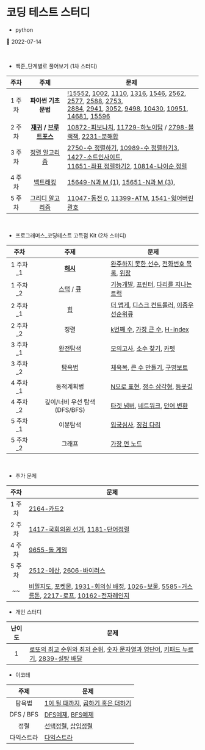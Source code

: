 # 코딩 테스트 스터디

- python

🚀 2022-07-14

<br>

- 백준\_단계별로 풀어보기 (1차 스터디)

|  주차  |                                                     주제                                                     | 문제                                                                                                                                                                                                                                                                                                                                                                                                                                                                                                                                        |
| :----: | :----------------------------------------------------------------------------------------------------------: | ------------------------------------------------------------------------------------------------------------------------------------------------------------------------------------------------------------------------------------------------------------------------------------------------------------------------------------------------------------------------------------------------------------------------------------------------------------------------------------------------------------------------------------------- |
| 1 주차 |                                      <strong>파이썬 기초 문법</strong>                                       | [!15552](src/baekjoon/!15552.py), [1002](src/baekjoon/1002.py), [1110](src/baekjoon/1110.py), [1316](src/baekjoon/1316.py), [1546](src/baekjoon/1546.py), [2562](src/baekjoon/2562.py), [2577](src/baekjoon/2577.py), [2588](src/baekjoon/2588.py), [2753](src/baekjoon/2753.py),<br>[2884](src/baekjoon/2884.py), [2941](src/baekjoon/2941.py), [3052](src/baekjoon/3052.py), [9498](src/baekjoon/9498.py), [10430](1src/baekjoon/0430.py), [10951](src/baekjoon/10951.py), [14681](src/baekjoon/14681.py), [15596](src/baekjoon/15596.py) |
| 2 주차 | <strong>[재귀](https://jangbageum.tistory.com/14) / [브루트포스](https://jangbageum.tistory.com/15)</strong> | [10872-피보나치](src/baekjoon/10872.py), [11729-하노이탑](src/baekjoon/11729.py) / [2798-블랙잭](src/baekjoon/2798.py), [2231-분해합](src/baekjoon/2231.py)                                                                                                                                                                                                                                                                                                                                                                                 |
| 3 주차 |                              [정렬 알고리즘](https://jangbageum.tistory.com/16)                              | [2750-수 정렬하기](src/baekjoon/2750.py), [10989-수 정렬하기3](src/baekjoon/10989.py), [1427-소트인사이트](src/baekjoon/1427.py),<br>[11651-좌표 정렬하기2](src/baekjoon/11651.py), [10814-나이순 정렬](src/baekjoon/10814.py)                                                                                                                                                                                                                                                                                                              |
| 4 주차 |                                [백트래킹](https://jangbageum.tistory.com/18)                                 | [15649-N과 M (1)](src/baekjoon/15649.py), [15651-N과 M (3)](src/baekjoon/15651.py),                                                                                                                                                                                                                                                                                                                                                                                                                                                         |
| 5 주차 |                             [그리디 알고리즘](https://jangbageum.tistory.com/19)                             | [11047-동전 0](src/baekjoon/11047.py), [11399-ATM](src/baekjoon/11399.py), [1541-잃어버린 괄호](src/baekjoon/1541.py)                                                                                                                                                                                                                                                                                                                                                                                                                       |

<br>

- 프로그래머스\_코딩테스트 고득점 Kit (2차 스터디)

|   주차    |                                        주제                                         | 문제                                                                                                                                                                                                                                                                         |
| :-------: | :---------------------------------------------------------------------------------: | ---------------------------------------------------------------------------------------------------------------------------------------------------------------------------------------------------------------------------------------------------------------------------- |
| 1 주차\_1 |             <strong>[해시](https://jangbageum.tistory.com/20)</strong>              | [완주하지 못한 선수](src/programmers/%EC%99%84%EC%A3%BC%ED%95%98%EC%A7%80%20%EB%AA%BB%ED%95%9C%20%EC%84%A0%EC%88%98.py), [전화번호 목록](src/programmers/%EC%A0%84%ED%99%94%EB%B2%88%ED%98%B8%20%EB%AA%A9%EB%A1%9D.py), [위장](src/programmers/%EC%9C%84%EC%9E%A5.py)        |
| 1 주차\_2 | [스택](https://jangbageum.tistory.com/21) / [큐](https://jangbageum.tistory.com/22) | [기능개발](src/programmers/%EA%B8%B0%EB%8A%A5%EA%B0%9C%EB%B0%9C.py), [프린터](src\programmers\프린터.py), [다리를 지나는 트럭](src/programmers/%EB%8B%A4%EB%A6%AC%EB%A5%BC%20%EC%A7%80%EB%82%98%EB%8A%94%20%ED%8A%B8%EB%9F%AD.py)                                            |
| 2 주차\_1 |                       [힙](https://jangbageum.tistory.com/23)                       | [더 맵게](src/programmers/%EB%8D%94%20%EB%A7%B5%EA%B2%8C.py), [디스크 컨트롤러](src/programmers/%EB%94%94%EC%8A%A4%ED%81%AC%20%EC%BB%A8%ED%8A%B8%EB%A1%A4%EB%9F%AC.py), [이중우선순위큐](src/programmers/%EC%9D%B4%EC%A4%91%EC%9A%B0%EC%84%A0%EC%88%9C%EC%9C%84%ED%81%90.py) |
| 2 주차\_2 |                                        정렬                                         | [k번째 수](src\programmers\k번째수.py), [가장 큰 수](src\programmers/%EA%B0%80%EC%9E%A5%20%ED%81%B0%20%EC%88%98.py), [H-index](src\programmers\H-index.py)                                                                                                                   |
| 3 주차\_1 |                    [완전탐색](https://jangbageum.tistory.com/15)                    | [모의고사](src\programmers\모의고사.py), [소수 찾기](src\programmers/%EC%86%8C%EC%88%98%20%EC%B0%BE%EA%B8%B0.py), [카펫](src\programmers\카펫.py)                                                                                                                            |
| 3 주차\_2 |                     [탐욕법](https://jangbageum.tistory.com/19)                     | [체육복](src\programmers\체육복.py), [큰 수 만들기](src/programmers/%ED%81%B0%20%EC%88%98%20%EB%A7%8C%EB%93%A4%EA%B8%B0.py), [구명보트](src\programmers\구명보트.py)                                                                                                         |
| 4 주차\_1 |                                     동적계획법                                      | [N으로 표현](src/programmers/N%EC%9C%BC%EB%A1%9C%20%ED%91%9C%ED%98%84.py), [정수 삼각형](src/programmers/%EC%A0%95%EC%88%98%20%EC%82%BC%EA%B0%81%ED%98%95.py), [등굣길](src\programmers\등굣길.py)                                                                           |
| 4 주차\_2 |                            깊이/너비 우선 탐색(DFS/BFS)                             | [타겟 넘버](src\programmers/%ED%83%80%EA%B2%9F%20%EB%84%98%EB%B2%84.py), [네트워크](src\programmers\네트워크.py), [던어 변환](src\programmers/%EB%8B%A8%EC%97%AC%20%EB%B3%80%ED%99%98.py)                                                                                    |
| 5 주차\_1 |                                      이분탐색                                       | [입국심사](src\programmers\입국심사.py), [징검 다리](src\programmers/%EC%A7%95%EA%B2%80%20%EB%8B%A4%EB%A6%AC.py)                                                                                                                                                             |
| 5 주차\_2 |                                       그래프                                        | [가장 먼 노드](src\programmers/%EA%B0%80%EC%9E%A5%20%EB%A8%BC%20%EB%85%B8%EB%93%9C.py)                                                                                                                                                                                       |

<br>

- 추가 문제

|  주차  | 문제                                                                                                                                                                                                                                                                                                                            |
| :----: | ------------------------------------------------------------------------------------------------------------------------------------------------------------------------------------------------------------------------------------------------------------------------------------------------------------------------------- |
| 1 주차 | [2164-카드2](src/baekjoon/2164.py)                                                                                                                                                                                                                                                                                              |
| 2 주차 | [1417-국회의원 선거](src/baekjoon/1417.py), [1181-단어정렬](src\baekjoon\1181.py)                                                                                                                                                                                                                                               |
| 4 주차 | [9655-돌 게임](src\baekjoon\9655.py)                                                                                                                                                                                                                                                                                            |
| 5 주차 | [2512-예산](src\baekjoon\2512.py), [2606-바이러스](src\baekjoon\2606.py)                                                                                                                                                                                                                                                        |
|   ~~   | [비밀지도](src/programmers/%EB%B9%84%EB%B0%80%EC%A7%80%EB%8F%84.py), [포켓몬](src/programmers/%ED%8F%AC%EC%BC%93%EB%AA%AC.py), [1931-회의실 배정](src/baekjoon/1931.py), [1026-보물](src/baekjoon/1026.py), [5585-거스름돈](src/baekjoon/5585.py), [2217-로프](src/baekjoon/2217.py), [10162-전자레인지](src/baekjoon/10162.py) |

- 개인 스터디

| 난이도 | 문제                                                                                                                                                                                                                                                                                                                                                                                                                                                   |
| :----: | ------------------------------------------------------------------------------------------------------------------------------------------------------------------------------------------------------------------------------------------------------------------------------------------------------------------------------------------------------------------------------------------------------------------------------------------------------ |
|   1    | [로또의 최고 순위와 최저 순위](src\programmers/%EB%A1%9C%EB%98%90%EC%9D%98%20%EC%B5%9C%EA%B3%A0%20%EC%88%9C%EC%9C%84%EC%99%80%20%EC%B5%9C%EC%A0%80%20%EC%88%9C%EC%9C%84.py), [숫자 문자열과 영단어](src/programmers/%EC%88%AB%EC%9E%90%20%EB%AC%B8%EC%9E%90%EC%97%B4%EA%B3%BC%20%EC%98%81%EB%8B%A8%EC%96%B4.py), [키패드 누르기](src\programmers/%ED%82%A4%ED%8C%A8%EB%93%9C%20%EB%88%84%EB%A5%B4%EA%B8%B0.py), [2839-설탕 배달](src/baekjoon/2839.py) |

- 이코테

|    주제    | 문제                                                                                                                                                                                                                                              |
| :--------: | ------------------------------------------------------------------------------------------------------------------------------------------------------------------------------------------------------------------------------------------------- |
|   탐욕법   | [1이 될 때까지](src/%EC%9D%B4%EC%BD%94%ED%85%8C/1%EC%9D%B4%20%EB%90%A0%20%EB%95%8C%EA%B9%8C%EC%A7%80.py), [곱하기 혹은 더하기](src/%EC%9D%B4%EC%BD%94%ED%85%8C/%EA%B3%B1%ED%95%98%EA%B8%B0%20%ED%98%B9%EC%9D%80%20%EB%8D%94%ED%95%98%EA%B8%B0.py) |
| DFS / BFS  | [DFS예제](src/%EC%9D%B4%EC%BD%94%ED%85%8C/DFS%EC%98%88%EC%A0%9C.py), [BFS예제](src/%EC%9D%B4%EC%BD%94%ED%85%8C/BFS%EC%98%88%EC%A0%9C.py)                                                                                                          |
|    정렬    | [선택정렬](src/%EC%9D%B4%EC%BD%94%ED%85%8C/%EC%84%A0%ED%83%9D%EC%A0%95%EB%A0%AC.py), [삽입정렬](src/%EC%9D%B4%EC%BD%94%ED%85%8C/%EC%82%BD%EC%9E%85%EC%A0%95%EB%A0%AC.py)                                                                          |
| 다익스트라 | [다익스트라](src/%EC%9D%B4%EC%BD%94%ED%85%8C/%EB%8B%A4%EC%9D%B5%EC%8A%A4%ED%8A%B8%EB%9D%BC.py)                                                                                                                                                    |
